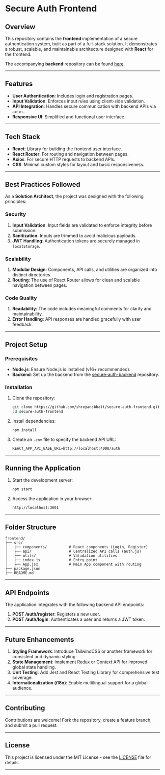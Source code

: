 # Secure Auth Frontend

## Overview
This repository contains the **frontend** implementation of a secure authentication system, built as part of a full-stack solution. It demonstrates a robust, scalable, and maintainable architecture designed with **React** for the frontend.

The accompanying **backend** repository can be found [here](https://github.com/shreyansbhatt/secure-auth-backend).

---

## Features
- **User Authentication**: Includes login and registration pages.
- **Input Validation**: Enforces input rules using client-side validation.
- **API Integration**: Handles secure communication with backend APIs via `axios`.
- **Responsive UI**: Simplified and functional user interface.

---

## Tech Stack
- **React**: Library for building the frontend user interface.
- **React Router**: For routing and navigation between pages.
- **Axios**: For secure HTTP requests to backend APIs.
- **CSS**: Minimal custom styles for layout and basic responsiveness.

---

## Best Practices Followed
As a **Solution Architect**, the project was designed with the following principles:

### **Security**
1. **Input Validation**: Input fields are validated to enforce integrity before submission.
2. **Sanitization**: Inputs are trimmed to avoid malicious payloads.
3. **JWT Handling**: Authentication tokens are securely managed in `localStorage`.

### **Scalability**
1. **Modular Design**: Components, API calls, and utilities are organized into distinct directories.
2. **Routing**: The use of React Router allows for clean and scalable navigation between pages.

### **Code Quality**
1. **Readability**: The code includes meaningful comments for clarity and maintainability.
2. **Error Handling**: API responses are handled gracefully with user feedback.

---

## Project Setup

### Prerequisites
- **Node.js**: Ensure Node.js is installed (v16+ recommended).
- **Backend**: Set up the backend from the [secure-auth-backend](https://github.com/shreyansbhatt/secure-auth-backend) repository.

### Installation
1. Clone the repository:
   ```bash
   git clone https://github.com/shreyansbhatt/secure-auth-frontend.git
   cd secure-auth-frontend
   ```

2. Install dependencies:
   ```bash
   npm install
   ```

3. Create an `.env` file to specify the backend API URL:
   ```env
   REACT_APP_API_BASE_URL=http://localhost:4000/auth
   ```

---

## Running the Application
1. Start the development server:
   ```bash
   npm start
   ```

2. Access the application in your browser:
   ```plaintext
   http://localhost:3001
   ```

---

## Folder Structure
```plaintext
frontend/
├── src/
│   ├── components/          # React components (Login, Register)
│   ├── api/                 # Centralized API calls (auth.js)
│   ├── utils/               # Validation utilities
│   ├── index.js             # Entry point
│   ├── App.jsx              # Main App component with routing
├── package.json
├── README.md
```

---

## API Endpoints
The application integrates with the following backend API endpoints:
1. **POST /auth/register**: Registers a new user.
2. **POST /auth/login**: Authenticates a user and returns a JWT token.

---

## Future Enhancements
1. **Styling Framework**: Introduce TailwindCSS or another framework for consistent and dynamic styling.
2. **State Management**: Implement Redux or Context API for improved global state handling.
3. **Unit Testing**: Add Jest and React Testing Library for comprehensive test coverage.
4. **Internationalization (i18n)**: Enable multilingual support for a global audience.

---

## Contributing
Contributions are welcome! Fork the repository, create a feature branch, and submit a pull request.

---

## License
This project is licensed under the MIT License - see the [LICENSE](LICENSE) file for details.

---
